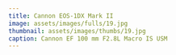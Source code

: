 ```yaml
---
title: Cannon EOS-1DX Mark II
image: assets/images/fulls/19.jpg
thumbnail: assets/images/thumbs/19.jpg
caption: Cannon EF 100 mm F2.8L Macro IS USM
---
```

